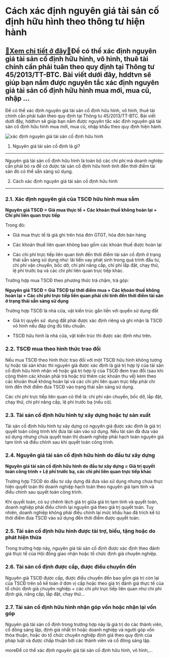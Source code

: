 Cách xác định nguyên giá tài sản cố định hữu hình theo thông tư hiện hành
=========================================================================

[:gift:Xem chi tiết ở đây:gift:](https://hddtvn.com/cach-xac-dinh-nguyen-gia-tai-san-co-dinh-huu-hinh-theo-thong-tu-hien-hanh/)Để có thể xác định nguyên giá tài sản cố định hữu hình, vô hình, thuê tài chính cần phải tuân theo quy định tại Thông tư 45/2013/TT-BTC. Bài viết dưới đây, hddtvn sẽ giúp bạn nắm được nguyên tắc xác định nguyên giá tài sản cố định hữu hình mua mới, mua cũ, nhập …
-----------------------------------------------------------------------------------------------------------------------------------------------------------------------------------------------------------------------------------------------------------------------

Để có thể xác định nguyên giá tài sản cố định hữu hình, vô hình, thuê tài chính cần phải tuân theo quy định tại Thông tư 45/2013/TT-BTC. Bài viết dưới đây, hddtvn sẽ giúp bạn nắm được nguyên tắc xác định nguyên giá tài sản cố định hữu hình mua mới, mua cũ, nhập khẩu theo quy định hiện hành.


![xác định nguyên giá tài sản cố định hữu hình](https://hddtvn.com/wp-content/uploads/2021/01/hero-assets.jpg)


1. Nguyên giá tài sản cố định là gì?
------------------------------------


Nguyên giá tài sản cố định hữu hình là toàn bộ các chi phí mà doanh nghiệp cần phải bỏ ra để có được tài sản cố định hữu hình tính đến thời điểm tài sản đó có thể sẵn sàng sử dụng.


2. Cách xác định nguyên giá tài sản cố định hữu hình
----------------------------------------------------


### 2.1. Xác định nguyên giá của TSCĐ hữu hình mua sắm


**Nguyên giá TSCĐ = Giá mua thực tế + Các khoản thuế không hoàn lại + Chi phí liên quan trực tiếp**


Trong đó:




* Giá mua thực tế là giá ghi trên hóa đơn GTGT, hóa đơn bán hàng

* Các khoản thuế liên quan không bao gồm các khoản thuế được hoàn lại

* Các chi phí trực tiếp liên quan tính đến thời điểm tài sản cố định ở trạng thái sẵn sàng sử dụng như: lãi tiền vay phát sinh trong quá trình đầu tư, chi phí vận chuyển, bốc dỡ, chi phí nâng cấp, chi phí lắp đặt, chạy thử, lệ phí trước bạ và các chi phí liên quan trực tiếp khác.



Trường hợp mua TSCĐ theo phương thức trả chậm, trả góp:


**Nguyên giá TSCĐ = Giá TSCĐ tại thời điểm mua + Các khoản thuế không hoàn lại + Các chi phí trực tiếp liên quan phải chi tính đến thời điểm tài sản ở trạng thái sẵn sàng sử dụng**


Trường hợp TSCĐ là nhà cửa, vật kiến trúc gắn liền với quyền sử dụng đất




* Giá trị quyền sử  dụng đất phải được xác định riêng và ghi nhận là TSCĐ vô hình nếu đáp ứng đủ tiêu chuẩn.

* TSCĐ hữu hình là nhà cửa, vật kiến trúc thì được xác định như trên.



### 2.2. TSCĐ mua theo hình thức trao đổi


Nếu mua TSCĐ theo hình thức trao đổi với một TSCĐ hữu hình không tương tự hoặc tài sản khác thì nguyên giá được xác định là giá trị hợp lý của tài sản cố định hữu hình nhận về hoặc giá trị hợp lý của TSCĐ đem trao đổi (sau khi cộng thêm các khoản phải trả hoặc trừ thêm các khoản thu về) kèm theo các khoản thuế không hoàn lại và các chi phí liên quan trực tiếp phải chi tính đến thời điểm đưa TSCĐ vào trạng thái sẵn sàng sử dụng.


Các chi phí trực tiếp liên quan có thể là: chi phí vận chuyển, bốc dỡ, lắp đặt, chạy thử, chi phí nâng cấp, lệ phí trước bạ (nếu có).


### 2.3. Tài sản cố định hữu hình tự xây dựng hoặc tự sản xuất


Tài sản cố định hữu hình tự xây dựng có nguyên giá được xác định là giá trị quyết toán công trình khi đưa tài sản vào sử dụng. Nếu tài sản đã đưa vào sử dụng nhưng chưa quyết toán thì doanh nghiệp phải hạch toán nguyên giá tạm tính và điều chỉnh sau khi quyết toán công trình.


### 2.4. Nguyên giá tài sản cố định hữu hình do đầu tư xây dựng


**Nguyên giá tài sản cố định hữu hình do đầu tư xây dựng = Giá trị quyết toán công trình + Lệ phí trước bạ, các chi phí liên quan trực tiếp khác**


Trường hợp TSCĐ do đầu tư xây dựng đã đưa vào sử dụng nhưng chưa thực hiện quyết toán thì doanh nghiệp hạch toán theo nguyên giá tạm tính và điều chỉnh sau quyết toán công trình.


Khi quyết toán, có sự chênh lệch giá trị giữa giá trị tạm tính và quyết toán, doanh nghiệp phải điều chỉnh lại nguyên giá theo giá trị quyết toán. Tuy nhiên, doanh nghiệp không phải điều chỉnh lại mức khấu hao đã trích kể từ thời điểm đưa TSCĐ vào sử dụng đến thời điểm được quyết toán.


### 2.5. Tài sản cố định hữu hình được tài trợ, biếu, tặng hoặc do phát hiện thừa


Trong trường hợp này, nguyên giá tài sản cố định được xác định theo đánh giá thực tế của Hội đồng giao nhận hoặc tổ chức định giá chuyên nghiệp.


### 2.6. Tài sản cố định được cấp, được điều chuyển đến


Nguyên giá TSCĐ được cấp, được điều chuyển đến bao gồm giá trị còn lại của TSCĐ trên sổ kế toán ở đơn vị cấp hoặc theo giá trị đánh giá thực tế của tổ chức định giá chuyên nghiệp + các chi phí trực tiếp liên quan như chi phí định giá, nâng cấp, lắp đặt, chạy thử…


### 2.7. Tài sản cố định hữu hình nhận góp vốn hoặc nhận lại vốn góp


Nguyên giá tài sản cố định trong trường hợp này là giá trị do các thành viên, cổ đông sáng lập, định giá nhất trí hoặc doanh nghiệp và người góp vốn thỏa thuận, hoặc do tổ chức chuyên nghiệp định giá theo quy định của pháp luật và được chấp thuận bởi các thành viên và cổ đông sáng lập.



moreĐể có thể xác định nguyên giá tài sản cố định hữu hình, vô hình,…

